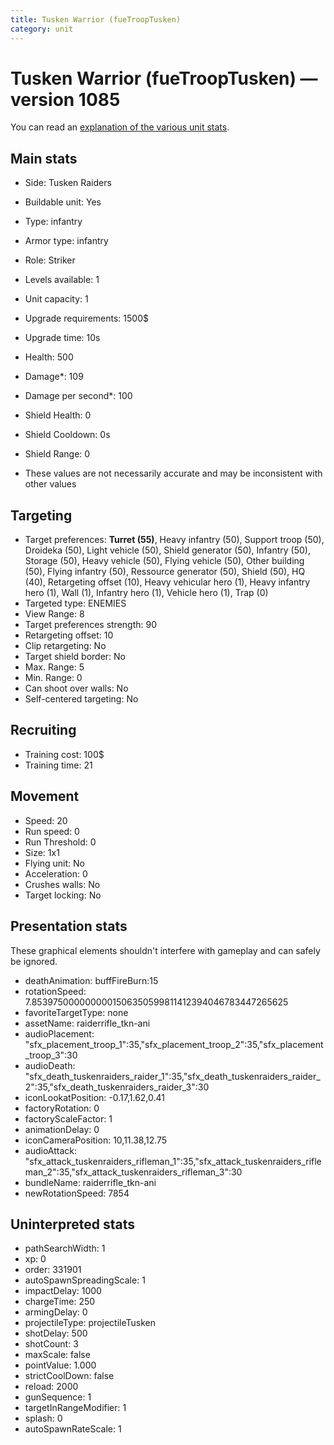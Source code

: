 ```yaml
---
title: Tusken Warrior (fueTroopTusken)
category: unit
---
```


# Tusken Warrior (fueTroopTusken) — version 1085

You can read an [explanation  of the various unit stats](unitexplained.md).

## Main stats

  * Side: Tusken Raiders
  * Buildable unit: Yes
  * Type: infantry
  * Armor type: infantry
  * Role: Striker
  * Levels available: 1
  * Unit capacity: 1
  * Upgrade requirements: 1500$
  * Upgrade time: 10s
  * Health: 500
  * Damage*: 109
  * Damage per second*: 100
  * Shield Health: 0
  * Shield Cooldown: 0s
  * Shield Range: 0

* These values are not necessarily accurate and may be inconsistent with other values

## Targeting

  * Target preferences: **Turret (55)**, Heavy infantry (50), Support troop (50), Droideka (50), Light vehicle (50), Shield generator (50), Infantry (50), Storage (50), Heavy vehicle (50), Flying vehicle (50), Other building (50), Flying infantry (50), Ressource generator (50), Shield (50), HQ (40), Retargeting offset (10), Heavy vehicular hero (1), Heavy infantry hero (1), Wall (1), Infantry hero (1), Vehicle hero (1), Trap (0)
  * Targeted type: ENEMIES
  * View Range: 8
  * Target preferences strength: 90
  * Retargeting offset: 10
  * Clip retargeting: No
  * Target shield border: No
  * Max. Range: 5
  * Min. Range: 0
  * Can shoot over walls: No
  * Self-centered targeting: No

## Recruiting

  * Training cost: 100$
  * Training time: 21

## Movement

  * Speed: 20
  * Run speed: 0
  * Run Threshold: 0
  * Size: 1x1
  * Flying unit: No
  * Acceleration: 0
  * Crushes walls: No
  * Target locking: No

## Presentation stats

These graphical elements shouldn't interfere with gameplay and can safely be ignored.

  * deathAnimation: buffFireBurn:15
  * rotationSpeed: 7.8539750000000001506350599811412394046783447265625
  * favoriteTargetType: none
  * assetName: raiderrifle_tkn-ani
  * audioPlacement: "sfx_placement_troop_1":35,"sfx_placement_troop_2":35,"sfx_placement_troop_3":30
  * audioDeath: "sfx_death_tuskenraiders_raider_1":35,"sfx_death_tuskenraiders_raider_2":35,"sfx_death_tuskenraiders_raider_3":30
  * iconLookatPosition: -0.17,1.62,0.41
  * factoryRotation: 0
  * factoryScaleFactor: 1
  * animationDelay: 0
  * iconCameraPosition: 10,11.38,12.75
  * audioAttack: "sfx_attack_tuskenraiders_rifleman_1":35,"sfx_attack_tuskenraiders_rifleman_2":35,"sfx_attack_tuskenraiders_rifleman_3":30
  * bundleName: raiderrifle_tkn-ani
  * newRotationSpeed: 7854

## Uninterpreted stats

  * pathSearchWidth: 1
  * xp: 0
  * order: 331901
  * autoSpawnSpreadingScale: 1
  * impactDelay: 1000
  * chargeTime: 250
  * armingDelay: 0
  * projectileType: projectileTusken
  * shotDelay: 500
  * shotCount: 3
  * maxScale: false
  * pointValue: 1.000
  * strictCoolDown: false
  * reload: 2000
  * gunSequence: 1
  * targetInRangeModifier: 1
  * splash: 0
  * autoSpawnRateScale: 1

